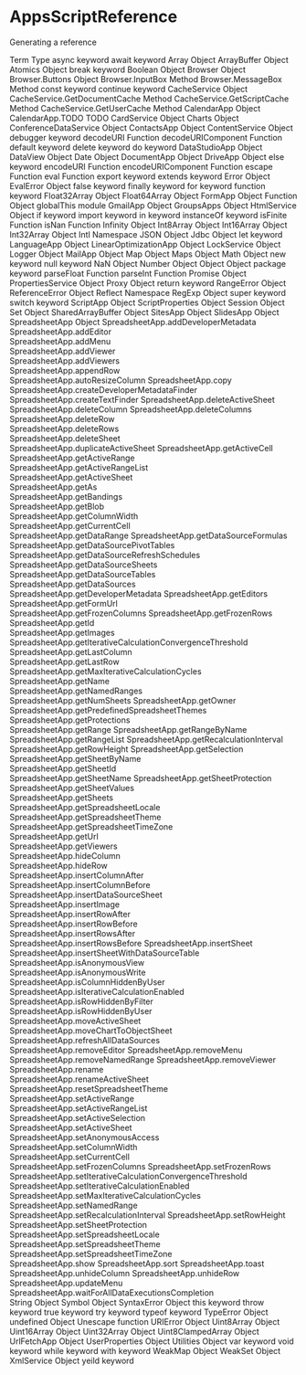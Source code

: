 # AppsScriptReference
Generating a reference 





Term	Type
async	keyword
await	keyword
Array	Object
ArrayBuffer	Object
Atomics	Object
break	keyword
Boolean	Object
Browser	Object
Browser.Buttons	Object
Browser.InputBox	Method
Browser.MessageBox	Method
const	keyword
continue	keyword
CacheService	Object
CacheService.GetDocumentCache	Method
CacheService.GetScriptCache	Method
CacheService.GetUserCache	Method
CalendarApp	Object
CalendarApp.TODO	TODO
CardService	Object
Charts	Object
ConferenceDataService	Object
ContactsApp	Object
ContentService	Object
debugger	keyword
decodeURI	Function
decodeURIComponent	Function
default	keyword
delete	keyword
do	keyword
DataStudioApp	Object
DataView	Object
Date	Object
DocumentApp	Object
DriveApp	Object
else	keyword
encodeURI	Function
encodeURIComponent	Function
escape	Function
eval	Function
export	keyword
extends	keyword
Error	Object
EvalError	Object
false	keyword
finally	keyword
for	keyword
function	keyword
Float32Array	Object
Float64Array	Object
FormApp	Object
Function	Object
globalThis	module
GmailApp	Object
GroupsApps	Object
HtmlService	Object
if	keyword
import	keyword
in	keyword
instanceOf	keyword
isFinite	Function
isNan	Function
Infinity	Object
Int8Array	Object
Int16Array	Object
Int32Array	Object
Intl	Namespace
JSON	Object
Jdbc	Object
let	keyword
LanguageApp	Object
LinearOptimizationApp	Object
LockService	Object
Logger	Object
MailApp	Object
Map	Object
Maps	Object
Math	Object
new	keyword
null	keyword
NaN	Object
Number	Object
Object	Object
package	keyword
parseFloat	Function
parseInt	Function
Promise	Object
PropertiesService	Object
Proxy	Object
return	keyword
RangeError	Object
ReferenceError	Object
Reflect	Namespace
RegExp	Object
super	keyword
switch	keyword
ScriptApp	Object
ScriptProperties	Object
Session	Object
Set	Object
SharedArrayBuffer	Object
SitesApp	Object
SlidesApp	Object
SpreadsheetApp	Object
SpreadsheetApp.addDeveloperMetadata	
SpreadsheetApp.addEditor	
SpreadsheetApp.addMenu	
SpreadsheetApp.addViewer	
SpreadsheetApp.addViewers	
SpreadsheetApp.appendRow	
SpreadsheetApp.autoResizeColumn	
SpreadsheetApp.copy	
SpreadsheetApp.createDeveloperMetadataFinder	
SpreadsheetApp.createTextFinder	
SpreadsheetApp.deleteActiveSheet	
SpreadsheetApp.deleteColumn	
SpreadsheetApp.deleteColumns	
SpreadsheetApp.deleteRow	
SpreadsheetApp.deleteRows	
SpreadsheetApp.deleteSheet	
SpreadsheetApp.duplicateActiveSheet	
SpreadsheetApp.getActiveCell	
SpreadsheetApp.getActiveRange	
SpreadsheetApp.getActiveRangeList	
SpreadsheetApp.getActiveSheet	
SpreadsheetApp.getAs	
SpreadsheetApp.getBandings	
SpreadsheetApp.getBlob	
SpreadsheetApp.getColumnWidth	
SpreadsheetApp.getCurrentCell	
SpreadsheetApp.getDataRange	
SpreadsheetApp.getDataSourceFormulas	
SpreadsheetApp.getDataSourcePivotTables	
SpreadsheetApp.getDataSourceRefreshSchedules	
SpreadsheetApp.getDataSourceSheets	
SpreadsheetApp.getDataSourceTables	
SpreadsheetApp.getDataSources	
SpreadsheetApp.getDeveloperMetadata	
SpreadsheetApp.getEditors	
SpreadsheetApp.getFormUrl	
SpreadsheetApp.getFrozenColumns	
SpreadsheetApp.getFrozenRows	
SpreadsheetApp.getId	
SpreadsheetApp.getImages	
SpreadsheetApp.getIterativeCalculationConvergenceThreshold	
SpreadsheetApp.getLastColumn	
SpreadsheetApp.getLastRow	
SpreadsheetApp.getMaxIterativeCalculationCycles	
SpreadsheetApp.getName	
SpreadsheetApp.getNamedRanges	
SpreadsheetApp.getNumSheets	
SpreadsheetApp.getOwner	
SpreadsheetApp.getPredefinedSpreadsheetThemes	
SpreadsheetApp.getProtections	
SpreadsheetApp.getRange	
SpreadsheetApp.getRangeByName	
SpreadsheetApp.getRangeList	
SpreadsheetApp.getRecalculationInterval	
SpreadsheetApp.getRowHeight	
SpreadsheetApp.getSelection	
SpreadsheetApp.getSheetByName	
SpreadsheetApp.getSheetId	
SpreadsheetApp.getSheetName	
SpreadsheetApp.getSheetProtection	
SpreadsheetApp.getSheetValues	
SpreadsheetApp.getSheets	
SpreadsheetApp.getSpreadsheetLocale	
SpreadsheetApp.getSpreadsheetTheme	
SpreadsheetApp.getSpreadsheetTimeZone	
SpreadsheetApp.getUrl	
SpreadsheetApp.getViewers	
SpreadsheetApp.hideColumn	
SpreadsheetApp.hideRow	
SpreadsheetApp.insertColumnAfter	
SpreadsheetApp.insertColumnBefore	
SpreadsheetApp.insertDataSourceSheet	
SpreadsheetApp.insertImage	
SpreadsheetApp.insertRowAfter	
SpreadsheetApp.insertRowBefore	
SpreadsheetApp.insertRowsAfter	
SpreadsheetApp.insertRowsBefore	
SpreadsheetApp.insertSheet	
SpreadsheetApp.insertSheetWithDataSourceTable	
SpreadsheetApp.isAnonymousView	
SpreadsheetApp.isAnonymousWrite	
SpreadsheetApp.isColumnHiddenByUser	
SpreadsheetApp.isIterativeCalculationEnabled	
SpreadsheetApp.isRowHiddenByFilter	
SpreadsheetApp.isRowHiddenByUser	
SpreadsheetApp.moveActiveSheet	
SpreadsheetApp.moveChartToObjectSheet	
SpreadsheetApp.refreshAllDataSources	
SpreadsheetApp.removeEditor	
SpreadsheetApp.removeMenu	
SpreadsheetApp.removeNamedRange	
SpreadsheetApp.removeViewer	
SpreadsheetApp.rename	
SpreadsheetApp.renameActiveSheet	
SpreadsheetApp.resetSpreadsheetTheme	
SpreadsheetApp.setActiveRange	
SpreadsheetApp.setActiveRangeList	
SpreadsheetApp.setActiveSelection	
SpreadsheetApp.setActiveSheet	
SpreadsheetApp.setAnonymousAccess	
SpreadsheetApp.setColumnWidth	
SpreadsheetApp.setCurrentCell	
SpreadsheetApp.setFrozenColumns	
SpreadsheetApp.setFrozenRows	
SpreadsheetApp.setIterativeCalculationConvergenceThreshold	
SpreadsheetApp.setIterativeCalculationEnabled	
SpreadsheetApp.setMaxIterativeCalculationCycles	
SpreadsheetApp.setNamedRange	
SpreadsheetApp.setRecalculationInterval	
SpreadsheetApp.setRowHeight	
SpreadsheetApp.setSheetProtection	
SpreadsheetApp.setSpreadsheetLocale	
SpreadsheetApp.setSpreadsheetTheme	
SpreadsheetApp.setSpreadsheetTimeZone	
SpreadsheetApp.show	
SpreadsheetApp.sort	
SpreadsheetApp.toast	
SpreadsheetApp.unhideColumn	
SpreadsheetApp.unhideRow	
SpreadsheetApp.updateMenu	
SpreadsheetApp.waitForAllDataExecutionsCompletion	
String	Object
Symbol	Object
SyntaxError	Object
this	keyword
throw	keyword
true	keyword
try	keyword
typeof	keyword
TypeError	Object
undefined	Object
Unescape	function
URIError	Object
Uint8Array	Object
Uint16Array	Object
Uint32Array	Object
Uint8ClampedArray	Object
UrlFetchApp	Object
UserProperties	Object
Utilities	Object
var	keyword
void	keyword
while	keyword
with	keyword
WeakMap	Object
WeakSet	Object
XmlService	Object
yeild	keyword
